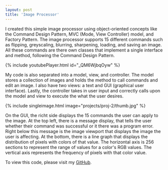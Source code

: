 ```yaml
---
layout: post
title: 'Image Processor'
---
```


I created this simple image processor using object-oriented concepts like the Command Design Pattern,
MVC (Mode, View Controller) model, and Factory Pattern. The image processor supports 15 different commands such as flipping, greyscaling, blurring, sharpening, loading, and saving an image. All these commands are there own classes that implement a single  interface and method, following the Command Design Pattern.

{% include youtubePlayer.html id="_QM6WjbqOyw" %}

My code is also separated into a model, view, and controller. The model stores a collection of images and holds the method to call commands and edit an image. I also have two views: a text and GUI (graphical user interface). Lastly, the controller
takes in user input and correctly calls upon the model and view to execute the what the user desires.

{% include singleimage.html image="projects/proj-2/thumb.jpg" %}

On the GUI, the richt side displays the 15 commands the user can apply to the image. At the top left, there is a message display, that tells the user whether their command was successful or it there was a program error. Right below this message is the image viewport that displays the image the user is affecting. At the bottom, there is a line graph that displays the distribution of pixels with colors of that value. The horizontal axis is 256 sections to represent the range of values for a color's RGB values. The vertical axis represents the frequency of pixels with that color value.

To view this code, please visit my [GitHub](https://github.com/maialeelemos).
